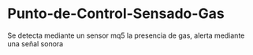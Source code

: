 # Punto-de-Control-Sensado-Gas
Se detecta mediante un sensor mq5 la presencia de gas, alerta mediante una señal sonora
